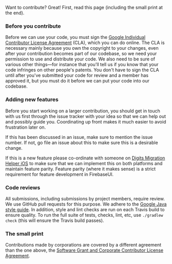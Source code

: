 Want to contribute? Great! First, read this page (including the small print at
the end).

### Before you contribute

Before we can use your code, you must sign the [Google Individual Contributor
License Agreement](https://cla.developers.google.com/about/google-individual)
(CLA), which you can do online. The CLA is necessary mainly because you own the
copyright to your changes, even after your contribution becomes part of our
codebase, so we need your permission to use and distribute your code. We also
need to be sure of various other things—for instance that you'll tell us if you
know that your code infringes on other people's patents. You don't have to sign
the CLA until after you've submitted your code for review and a member has
approved it, but you must do it before we can put your code into our codebase.

### Adding new features

Before you start working on a larger contribution, you should get in touch with
us first through the issue tracker with your idea so that we can help out and
possibly guide you. Coordinating up front makes it much easier to avoid
frustration later on.

If this has been discussed in an issue, make sure to mention the issue number.
If not, go file an issue about this to make sure this is a desirable change.

If this is a new feature please co-ordinate with someone on
[Digits Migration Helper
iOS](https://github.com/firebase/digits-migration-helper-ios)
to make sure that we can implement this on both platforms and maintain feature
parity.
Feature parity (where it makes sense) is a strict requirement for feature
development in FirebaseUI.

### Code reviews

All submissions, including submissions by project members, require review. We
use GitHub pull requests for this purpose. We adhere to the
[Google Java style guide](https://google.github.io/styleguide/javaguide.html).
In addition, style and lint checks are run on each Travis build to ensure
quality. To run the full
suite of tests, checks, lint, etc, use `./gradlew check` (this will ensure the
Travis build passes).

### The small print

Contributions made by corporations are covered by a different agreement than the
one above, the [Software Grant and Corporate Contributor License
Agreement](https://cla.developers.google.com/about/google-corporate).
